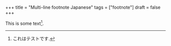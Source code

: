 +++
title = "Multi-line footnote Japanese"
tags = ["footnote"]
draft = false
+++

This is some text[^fn:1].

[^fn:1]: これはテストです.
